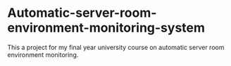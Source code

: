 # Automatic-server-room-environment-monitoring-system
This a project for my final year university course on automatic server room environment monitoring.
